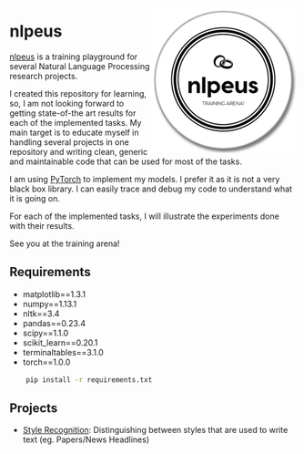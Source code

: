 <a href="url"><img src="https://github.com/AhmedHani/nlpeus/blob/master/nlpeus-logo.png" align='right'></a>


# nlpeus
[nlpeus](https://github.com/AhmedHani/nlpeus) is a training playground for several Natural Language Processing research projects. 

I created this repository for learning, so, I am not looking forward to getting state-of-the art results for each of the implemented tasks. My main target is to educate myself in handling several projects in one repository and writing clean, generic and maintainable code that can be used for most of the tasks.

I am using [PyTorch](https://pytorch.org/) to implement my models. I prefer it as it is not a very black box library. I can easily trace and debug my code to understand what it is going on.

For each of the implemented tasks, I will illustrate the experiments done with their results.

See you at the training arena!


## Requirements
- matplotlib==1.3.1
- numpy==1.13.1
- nltk==3.4
- pandas==0.23.4
- scipy==1.1.0
- scikit_learn==0.20.1
- terminaltables==3.1.0
- torch==1.0.0

```bash
    pip install -r requirements.txt
```


## Projects

- [Style Recognition](https://github.com/AhmedHani/nlpeus/tree/master/projects/style_recognition): Distinguishing between styles that are used to write text (eg. Papers/News Headlines)